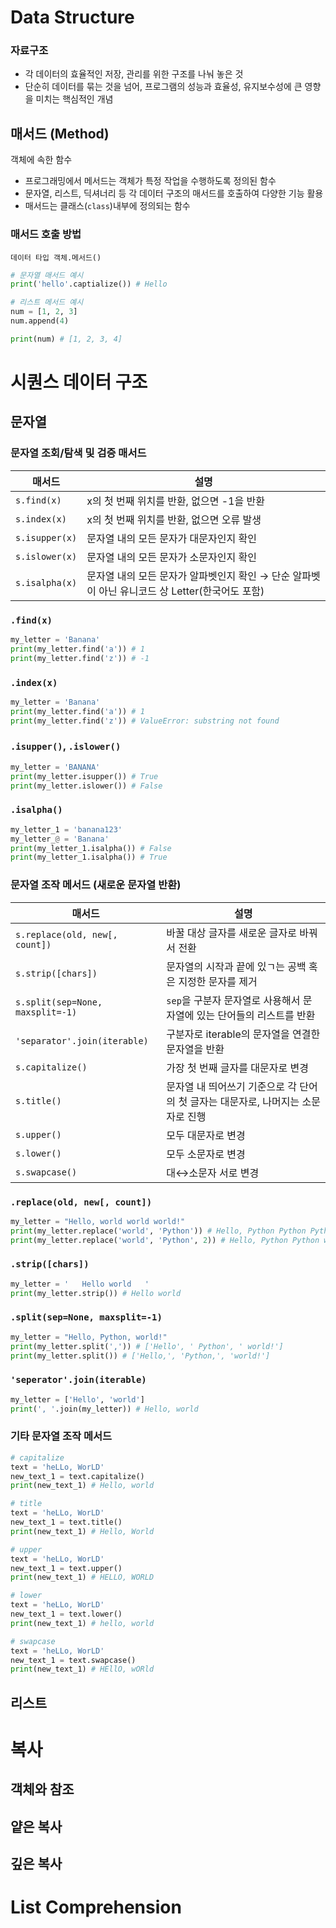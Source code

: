 # Data Structure
### 자료구조
- 각 데이터의 효율적인 저장, 관리를 위한 구조를 나눠 놓은 것
- 단순히 데이터를 묶는 것을 넘어, 프로그램의 성능과 효율성, 유지보수성에 큰 영향을 미치는 핵심적인 개념
## 매서드 (Method)
객체에 속한 함수
- 프로그래밍에서 메서드는 객체가 특정 작업을 수행하도록 정의된 함수
- 문자열, 리스트, 딕셔너리 등 각 데이터 구조의 매서드를 호출하여 다양한 기능 활용
- 매서드는 클래스(`class`)내부에 정의되는 함수
### 매서드 호출 방법
`데이터 타입 객체.메서드()`
```python
# 문자열 매서드 예시
print('hello'.captialize()) # Hello

# 리스트 메서드 예시
num = [1, 2, 3]
num.append(4)

print(num) # [1, 2, 3, 4]
```
# 시퀀스 데이터 구조
## 문자열
### 문자열 조회/탐색 및 검증 매서드
|매서드|설명|
|---|---|
|`s.find(x)`|x의 첫 번째 위치를 반환, 없으면 -1을 반환|
|`s.index(x)`|x의 첫 번째 위치를 반환, 없으면 오류 발생|
|`s.isupper(x)`|문자열 내의 모든 문자가 대문자인지 확인|
|`s.islower(x)`|문자열 내의 모든 문자가 소문자인지 확인|
|`s.isalpha(x)`|문자열 내의 모든 문자가 알파벳인지 확인 → 단순 알파벳이 아닌 유니코드 상 Letter(한국어도 포함)|
### `.find(x)`
```python
my_letter = 'Banana'
print(my_letter.find('a')) # 1
print(my_letter.find('z')) # -1
```
### `.index(x)`
```python
my_letter = 'Banana'
print(my_letter.find('a')) # 1
print(my_letter.find('z')) # ValueError: substring not found
```
### `.isupper()`, `.islower()`
```python
my_letter = 'BANANA'
print(my_letter.isupper()) # True
print(my_letter.islower()) # False
```
### `.isalpha()`
```python
my_letter_1 = 'banana123'
my_letter_@ = 'Banana'
print(my_letter_1.isalpha()) # False
print(my_letter_1.isalpha()) # True
```
### 문자열 조작 메서드 (새로운 문자열 반환)
|매서드|설명|
|---|---|
|`s.replace(old, new[, count])`|바꿀 대상 글자를 새로운 글자로 바꿔서 전환|
|`s.strip([chars])`|문자열의 시작과 끝에 있ㄱ는 공백 혹은 지정한 문자를 제거|
|`s.split(sep=None, maxsplit=-1)`|`sep`을 구분자 문자열로 사용해서 문자열에 있는 단어들의 리스트를 반환|
|`'separator'.join(iterable)`|구분자로 iterable의 문자열을 연결한 문자열을 반환|
|`s.capitalize()`|가장 첫 번째 글자를 대문자로 변경|
|`s.title()`|문자열 내 띄어쓰기 기준으로 각 단어의 첫 글자는 대문자로, 나머지는 소문자로 진행|
|`s.upper()`|모두 대문자로 변경|
|`s.lower()`|모두 소문자로 변경|
|`s.swapcase()`|대↔소문자 서로 변경|
### `.replace(old, new[, count])`
```python
my_letter = "Hello, world world world!"
print(my_letter.replace('world', 'Python')) # Hello, Python Python Python!
print(my_letter.replace('world', 'Python', 2)) # Hello, Python Python world!
```
### `.strip([chars])`
```python
my_letter = '   Hello world   '
print(my_letter.strip()) # Hello world
```
### `.split(sep=None, maxsplit=-1)`
```python
my_letter = "Hello, Python, world!"
print(my_letter.split(',')) # ['Hello', ' Python', ' world!']
print(my_letter.split()) # ['Hello,', 'Python,', 'world!']
```
### `'seperator'.join(iterable)`
```python
my_letter = ['Hello', 'world']
print(', '.join(my_letter)) # Hello, world
```
### 기타 문자열 조작 메서드
```python
# capitalize
text = 'heLLo, WorLD'
new_text_1 = text.capitalize()
print(new_text_1) # Hello, world

# title
text = 'heLLo, WorLD'
new_text_1 = text.title()
print(new_text_1) # Hello, World

# upper
text = 'heLLo, WorLD'
new_text_1 = text.upper()
print(new_text_1) # HELLO, WORLD

# lower
text = 'heLLo, WorLD'
new_text_1 = text.lower()
print(new_text_1) # hello, world

# swapcase
text = 'heLLo, WorLD'
new_text_1 = text.swapcase()
print(new_text_1) # HEllO, wORld
```
## 리스트
# 복사
## 객체와 참조
## 얕은 복사
## 깊은 복사
# List Comprehension
